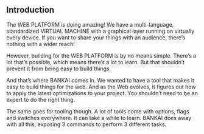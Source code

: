 ## Introduction
The WEB PLATFORM is doing amazing! We have a multi-language, standardized
VIRTUAL MACHINE with a graphical layer running on virtually every device. If you
want to share your things with an audience, there’s nothing with a wider reach!

However, building for the WEB PLATFORM is by no means simple. There’s a lot
that’s possible, which means there’s a lot to learn. But that shouldn’t prevent
it from being easy to build things.

And that’s where BANKAI comes in. We wanted to have a tool that makes it easy to
build things for the web. And as the Web evolves, it figures out how to apply
the latest optimizations to your project. You shouldn’t need to be an expert to
do the right thing.

The same goes for tooling though. A lot of tools come with options, flags and
switches everywhere. It can take a while to learn. BANKAI does away with all
this, exposing 3 commands to perform 3 different tasks.
